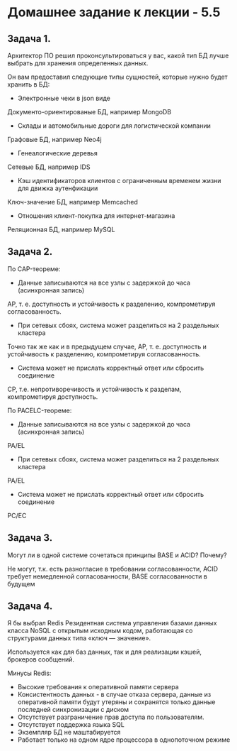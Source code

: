 # Домашнее задание к лекции - 5.5

## Задача 1.

Архитектор ПО решил проконсультироваться у вас, какой тип БД лучше выбрать для хранения определенных данных.

Он вам предоставил следующие типы сущностей, которые нужно будет хранить в БД:


- Электронные чеки в json виде

Документо-ориентированые БД, например MongoDB

- Склады и автомобильные дороги для логистической компании

Графовые БД, например Neo4j

- Генеалогические деревья

Сетевые БД, например IDS

- Кэш идентификаторов клиентов с ограниченным временем жизни для движка аутенфикации

Ключ-значение БД, например Memcached

- Отношения клиент-покупка для интернет-магазина

Реляционная БД, например MySQL


## Задача 2.

По CAP-теореме:

- Данные записываются на все узлы с задержкой до часа (асинхронная запись)

AP, т. е. доступность и устойчивость к разделению, компрометируя согласованность.

- При сетевых сбоях, система может разделиться на 2 раздельных кластера

Точно так же как и в предыдущем случае, AP, т. е. доступность и устойчивость к разделению, компрометируя согласованность.

- Система может не прислать корректный ответ или сбросить соединение

CP, т.е. непротиворечивость и устойчивость к разделам, компрометируя доступность.




По PACELC-теореме:

- Данные записываются на все узлы с задержкой до часа (асинхронная запись)

PA/EL

- При сетевых сбоях, система может разделиться на 2 раздельных кластера

PA/EL


- Система может не прислать корректный ответ или сбросить соединение

PC/EC

## Задача 3.

Могут ли в одной системе сочетаться принципы BASE и ACID? Почему?

Не могут, т.к. есть разногласие в требовании согласованности, ACID требует немедленной согласованности, BASE согласованности в будущем


## Задача 4.

Я бы выбрал Redis
Резидентная система управления базами данных класса NoSQL с открытым исходным кодом, работающая со структурами данных типа «ключ — значение».

Используется как для баз данных, так и для реализации кэшей, брокеров сообщений.

Минусы Redis:

* Высокие требования к оперативной памяти сервера
* Консистентность данных - в случае отказа сервера, данные из оперативной памяти будут утеряны и сохранятся только данные последней синхронизации с диском
* Отсутствует разграничение прав доступа по пользователям.
* Отсутствует поддержка языка SQL
* Экземпляр БД не маштабируется
* Работает только на одном ядре процессора в однопоточном режиме
